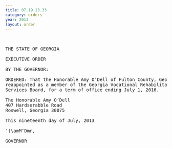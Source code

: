 ```yaml
---
title: 07.19.13.33
category: orders
year: 2013
layout: order
---
```


<pre>  

THE STATE OF GEORGIA

EXECUTIVE ORDER

BY THE GOVERNOR:

ORDERED: That the Honorable Amy O’Dell of Fulton County, Georgia, is
reappointed as a member of the Georgia Vocational Rehabilitation
Services Board, for a term of office ending July 1, 2016.

The Honorable Amy O’Dell
407 Hardserabble Road
Roswell, Georgia 30075

This nineteenth day of July, 2013

‘(\amM‘Dmr,

GOVERNOR

</pre>
